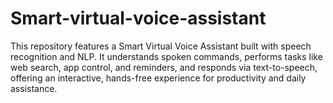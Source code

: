 # Smart-virtual-voice-assistant
This repository features a Smart Virtual Voice Assistant built with speech recognition and NLP. It understands spoken commands, performs tasks like web search, app control, and reminders, and responds via text-to-speech, offering an interactive, hands-free experience for productivity and daily assistance.
